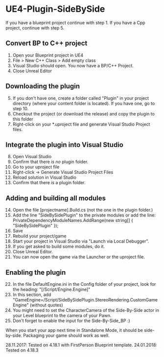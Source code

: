 # UE4-Plugin-SideBySide

If you have a blueprint project continue with step 1.
If you have a Cpp project, continue with step 5.

## Convert BP to C++ project
1. Open your Blueprint project in UE4
2. File > New C++ Class > Add empty class
3. Visual Studio should open. You now have a BP/C++ Project.
4. Close Unreal Editor

## Downloading the plugin
5. If you don't have one, create a folder called "Plugin" in your project directory (where your content folder is located). If you have one, go to step 10.
6. Checkout the project (or download the release) and copy the plugin to this folder
7. Right-click on your *.uproject  file and generate Visual Studio Project files.

## Integrate the plugin into Visual Studio
8. Open Visual Studio
9. Confirm that there _is no_ plugin folder.
10. Go to your uproject file
11. Right-click -> Generate Visual Studio Project Files
12. Reload solution in Visual Studio
13. Confirm that there _is_ a plugin folder.

## Adding and building all modules
14. Open the file [projectname].Build.cs (not the one in the plugin folder.)
15. Add the line "SideBySidePlugin" to the private modules or add the line:
	PrivateDependencyModuleNames.AddRange(new string[] { "SideBySidePlugin" });
16. Save
17. Rebuild your project/game
18. Start your project in Visual Studio via "Launch via Local Debugger".
19. If you get asked to build some modules, do it.
20. Close Unreal Editor.
21. You can now open the game via the Launcher or the uproject file.

## Enabling the plugin
22. In the file DefaultEngine.ini in the Config folder of your project, look for the heading: "[/Script/Engine.Engine]"
23. In this section, add "GameEngine=/Script/SideBySidePlugin.StereoRendering.CustomGameEngine" (without quotes)
24. You might need to set the CharacterCamera of the Side-By-Side actor in your Level blueprint to the camera of your Pawn.
25. Don't forget to enable the input for the Side-By-Side_BP :)

When you start your app next time in Standalone Mode, it should be side-by-side.
Packaging your game should work as well.

28.11.2017: Tested on 4.18.1 with FirstPerson Blueprint template.
24.01.2018: Tested on 4.18.3


